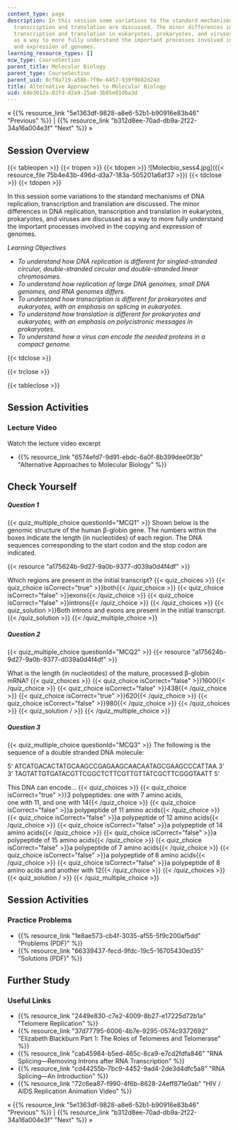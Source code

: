 ```yaml
---
content_type: page
description: In this session some variations to the standard mechanisms of DNA replication,
  transcription and translation are discussed. The minor differences in DNA replication,
  transcription and translation in eukaryotes, prokaryotes, and viruses are discussed
  as a way to more fully understand the important processes involved in the copying
  and expression of genomes.
learning_resource_types: []
ocw_type: CourseSection
parent_title: Molecular Biology
parent_type: CourseSection
parent_uid: 0cf8a719-a58b-7f0e-6457-939f9b82d24d
title: Alternative Approaches to Molecular Biology
uid: 6de3012a-82fd-d2a9-25a8-3b85e01dba3d
---
```


« {{% resource_link "5e1363df-9828-a8e6-52b1-b90916e83b46" "Previous" %}} | {{% resource_link "b312d8ee-70ad-db9a-2f22-34a16a004e3f" "Next" %}} »

Session Overview
----------------

{{< tableopen >}}
{{< tropen >}}
{{< tdopen >}}
![Molecbio_sess4.jpg]({{< resource_file 75b4e43b-496d-d3a7-183a-505201a6af37 >}})
{{< tdclose >}}
{{< tdopen >}}


In this session some variations to the standard mechanisms of DNA replication, transcription and translation are discussed. The minor differences in DNA replication, transcription and translation in eukaryotes, prokaryotes, and viruses are discussed as a way to more fully understand the important processes involved in the copying and expression of genomes.

_Learning Objectives_

*   _To understand how DNA replication is different for singled-stranded circular, double-stranded circular and double-stranded linear chromosomes._
*   _To understand how replication of large DNA genomes, small DNA genomes, and RNA genomes differs._
*   _To understand how transcription is different for prokaryotes and eukaryotes, with an emphasis on splicing in eukaryotes._
*   _To understand how translation is different for prokaryotes and eukaryotes, with an emphasis on polycistronic messages in prokaryotes._
*   _To understand how a virus can encode the needed proteins in a compact genome._


{{< tdclose >}}

{{< trclose >}}

{{< tableclose >}}

Session Activities
------------------

### Lecture Video

Watch the lecture video excerpt

*   {{% resource_link "6574efd7-9d91-ebdc-6a0f-8b399dee0f3b" "Alternative Approaches to Molecular Biology" %}}

Check Yourself
--------------

##### Question 1
 {{< quiz_multiple_choice questionId="MCQ1" >}} Shown below is the genomic structure of the human β-globin gene. The numbers within the boxes indicate the length (in nucleotides) of each region. The DNA sequences corresponding to the start codon and the stop codon are indicated.  
  
{{< resource "a175624b-9d27-9a0b-9377-d039a0d4f4df" >}}  
  
Which regions are present in the initial transcript? {{< quiz_choices >}} {{< quiz_choice isCorrect="true" >}}both{{< /quiz_choice >}} {{< quiz_choice isCorrect="false" >}}exons{{< /quiz_choice >}} {{< quiz_choice isCorrect="false" >}}introns{{< /quiz_choice >}} {{< /quiz_choices >}} {{< quiz_solution >}}Both introns and exons are present in the initial transcript.{{< /quiz_solution >}} {{< /quiz_multiple_choice >}}
##### Question 2
 {{< quiz_multiple_choice questionId="MCQ2" >}} {{< resource "a175624b-9d27-9a0b-9377-d039a0d4f4df" >}}  
  
What is the length (in nucleotides) of the mature, processed β-globin mRNA? {{< quiz_choices >}} {{< quiz_choice isCorrect="false" >}}1600{{< /quiz_choice >}} {{< quiz_choice isCorrect="false" >}}438{{< /quiz_choice >}} {{< quiz_choice isCorrect="true" >}}620{{< /quiz_choice >}} {{< quiz_choice isCorrect="false" >}}980{{< /quiz_choice >}} {{< /quiz_choices >}} {{< quiz_solution / >}} {{< /quiz_multiple_choice >}}
##### Question 3
 {{< quiz_multiple_choice questionId="MCQ3" >}} The following is the sequence of a double stranded DNA molecule:  
  
5’ ATCATGACACTATGCAAGCCGAGAAGCAACAATAGCGAAGCCCATTAA 3’  
3’ TAGTATTGTGATACGTTCGGCTCTTCGTTGTTATCGCTTCGGGTAATT 5’  
  
This DNA can encode… {{< quiz_choices >}} {{< quiz_choice isCorrect="true" >}}3 polypeptides: one with 7 amino acids,  
one with 11, and one with 14{{< /quiz_choice >}} {{< quiz_choice isCorrect="false" >}}a polypeptide of 11 amino acids{{< /quiz_choice >}} {{< quiz_choice isCorrect="false" >}}a polypeptide of 12 amino acids{{< /quiz_choice >}} {{< quiz_choice isCorrect="false" >}}a polypeptide of 14 amino acids{{< /quiz_choice >}} {{< quiz_choice isCorrect="false" >}}a polypeptide of 15 amino acids{{< /quiz_choice >}} {{< quiz_choice isCorrect="false" >}}a polypeptide of 7 amino acids{{< /quiz_choice >}} {{< quiz_choice isCorrect="false" >}}a polypeptide of 8 amino acids{{< /quiz_choice >}} {{< quiz_choice isCorrect="false" >}}a polypeptide of 8 amino acids and another with 12{{< /quiz_choice >}} {{< /quiz_choices >}} {{< quiz_solution / >}} {{< /quiz_multiple_choice >}}

Session Activities
------------------

### Practice Problems

*   {{% resource_link "1e8ae573-cb4f-3035-af55-5f9c200af5dd" "Problems (PDF)" %}}
*   {{% resource_link "66339437-fecd-9fdc-19c5-16705430ed35" "Solutions (PDF)" %}}

Further Study
-------------

### Useful Links

*   {{% resource_link "2449e830-c7e2-4009-8b27-e17225d72b1a" "Telomere Replication" %}}
*   {{% resource_link "37d77795-6006-4b7e-9295-0574c9372692" "Elizabeth Blackburn Part 1: The Roles of Telomeres and Telomerase" %}}
*   {{% resource_link "cab45984-b5ed-465c-8ca9-e7cd2fdfa846" "RNA Splicing—Removing Introns after RNA Transcription" %}}
*   {{% resource_link "cd44255b-7bc9-4452-9ad4-2de3d4dfc5a8" "RNA Splicing—An Introduction" %}}
*   {{% resource_link "72c6ea87-f990-4f6b-8628-24eff871e0ab" "HIV / AIDS Replication Animation Video" %}}

« {{% resource_link "5e1363df-9828-a8e6-52b1-b90916e83b46" "Previous" %}} | {{% resource_link "b312d8ee-70ad-db9a-2f22-34a16a004e3f" "Next" %}} »
